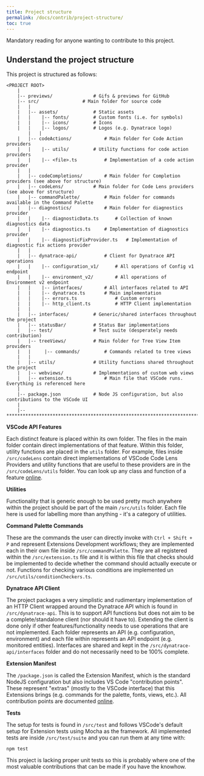 ```yaml
---
title: Project structure
permalink: /docs/contrib/project-structure/
toc: true
---
```


Mandatory reading for anyone wanting to contribute to this project.

## Understand the project structure

This project is structured as follows:

```
<PROJECT ROOT>
	|
	|-- previews/				# Gifs & previews for GitHub
	|-- src/				# Main folder for source code
	|   |
	|   |-- assets/				# Static assets
	|   |    |-- fonts/			# Custom fonts (i.e. for symbols)
	|   |    |-- icons/			# Icons
	|   |    |-- logos/			# Logos (e.g. Dynatrace logo)
    	|   |
	|   |-- codeActions/			# Main folder for Code Action providers
	|   |    |-- utils/			# Utility functions for code action providers
	|   |    |-- <file>.ts 			# Implementation of a code action provider
	|   |
	|   |-- codeCompletions/		# Main folder for Completion providers (see above for structure)
	|   |-- codeLens/			# Main folder for Code Lens providers (see above for structure)
	|   |-- commandPalette/			# Main folder for commands available in the Command Palette
	|   |-- diagnostics/			# Main folder for diagnostics provider
	|   |    |-- diagnosticData.ts		# Collection of known diagnostics data
	|   |    |-- diagnostics.ts		# Implementation of diagnostics provider
	|   |    |-- diagnosticFixProvider.ts	# Implementation of diagnostic fix actions provider
	|   |
	|   |-- dynatrace-api/			# Client for Dynatrace API operations
	|   |    |-- configuration_v1/		# All operations of Config v1 endpoint
	|   |    |-- environment_v2/		# All operations of Environment v2 endpoint
	|   |    |-- interfaces/		# All interfaces related to API
	|   |    |-- dynatrace.ts 		# Main implementation
	|   |    |-- errors.ts          	# Custom errors
	|   |    |-- http_client.ts 		# HTTP Client implementation
	|   |
	|   |-- interfaces/			# Generic/shared interfaces throughout the project
	|   |-- statusBar/			# Status Bar implementations
	|   |-- test/				# Test suite (desperately needs contribution)
	|   |-- treeViews/			# Main folder for Tree View Item providers
	|   |	  |-- commands/			# Commands related to tree views
	|   |
	|   |-- utils/				# Utility functions shared throughout the project
	|   |-- webviews/			# Implementations of custom web views
	|   |-- extension.ts 			# Main file that VSCode runs. Everything is referenced here
	|
	|-- package.json			# Node JS configuration, but also contributions to the VSCode UI
	|
	|-- ******************************************************************************************************
```

**VSCode API Features**

Each distinct feature is placed within its own folder. The files in the main folder contain direct implementations of that feature. Within this folder, utility functions are placed in the `utils` folder.
For example, files inside `/src/codeLens` contain direct implementations of VSCode Code Lens Providers and utility functions that are useful to these providers are in the `/src/codeLens/utils` folder.
You can look up any class and function of a feature [online](https://code.visualstudio.com/api/references/vscode-api).

**Utilities**

Functionality that is generic enough to be used pretty much anywhere within the project should be part of the main `/src/utils` folder. Each file here is used for labelling more than anything - it's a category of utilities.

**Command Palette Commands**

These are the commands the user can directly invoke with `Ctrl + Shift + P` and represent Extensions Development workflows; they are implemented each in their own file inside `/src/commandPalette`. They are all registered within the `/src/extension.ts` file and it is within this file that checks should be implemented to decide whether the command should actually execute or not. Functions for checking various conditions are implemented un `/src/utils/conditionCheckers.ts`.

**Dynatrace API Client**

The project packages a very simplistic and rudimentary implementation of an HTTP Client wrapped around the Dynatrace API which is found in `/src/dynatrace-api`. This is to support API functions but does not aim to be a complete/standalone client (nor should it have to).
Extending the client is done only if other features/functionality needs to use operations that are not implemented. Each folder represents an API (e.g. configuration, environment) and each file within represents an API endpoint (e.g. monitored entities). Interfaces are shared and kept in the `/src/dynatrace-api/interfaces` folder and do not necessarily need to be 100% complete.

**Extension Manifest**

The `/package.json` is called the Extension Manifest, which is the standard NodeJS configuration but also includes VS Code "contribution points". These represent "extras" (mostly to the VSCode interface) that this Extensions brings (e.g. commands for the palette, fonts, views, etc.).
All contribution points are documented [online](https://code.visualstudio.com/api/references/contribution-points).

**Tests**

The setup for tests is found in `/src/test` and follows VSCode's default setup for Extension tests using Mocha as the framework. All implemented tests are inside `/src/test/suite` and you can run them at any time with:
```
npm test
```
This project is lacking proper unit tests so this is probably where one of the most valuable contributions that can be made if you have the knowhow.